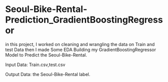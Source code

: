 # Seoul-Bike-Rental-Prediction_GradientBoostingRegressor
in this project, I worked on cleaning and wrangling the data on Train and test Data then I made Some EDA
Building my GradientBoostingRegressor Model to Predict the Seoul-Bike-Rental.

Input Data:
Train.csv,test.csv

Output Data:
the Seoul-Bike-Rental label.
